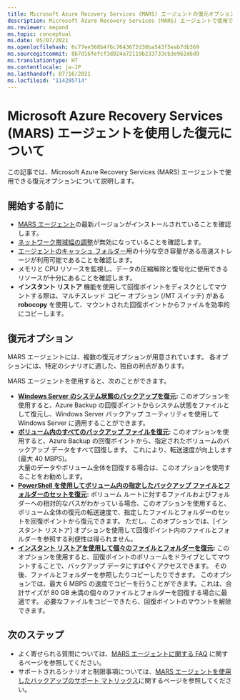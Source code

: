 ```yaml
---
title: Microsoft Azure Recovery Services (MARS) エージェントの復元オプション
description: Microsoft Azure Recovery Services (MARS) エージェントで使用できる復元オプションについて説明します。
ms.reviewer: mepand
ms.topic: conceptual
ms.date: 05/07/2021
ms.openlocfilehash: 6c77ee568b4f6c7643672d38ba543f5eab7db369
ms.sourcegitcommit: 8b7d16fefcf3d024a72119b233733cb3e962d6d9
ms.translationtype: HT
ms.contentlocale: ja-JP
ms.lasthandoff: 07/16/2021
ms.locfileid: "114295714"
---
```

# <a name="about-restore-using-the-microsoft-azure-recovery-services-mars-agent"></a>Microsoft Azure Recovery Services (MARS) エージェントを使用した復元について 

この記事では、Microsoft Azure Recovery Services (MARS) エージェントで使用できる復元オプションについて説明します。

## <a name="before-you-begin"></a>開始する前に

- [MARS エージェント](https://aka.ms/azurebackup_agent)の最新バージョンがインストールされていることを確認します。
- [ネットワーク帯域幅の調整](backup-windows-with-mars-agent.md#enable-network-throttling)が無効になっていることを確認します。
- [エージェントのキャッシュ フォルダー](/azure/backup/backup-azure-file-folder-backup-faq#manage-the-backup-cache-folder)用の十分な空き容量がある高速ストレージが利用可能であることを確認します。
- メモリと CPU リソースを監視し、データの圧縮解除と復号化に使用できるリソースが十分にあることを確認します。
- **インスタント リストア** 機能を使用して回復ポイントをディスクとしてマウントする際は、マルチスレッド コピー オプション (/MT スイッチ) がある **robocopy** を使用して、マウントされた回復ポイントからファイルを効率的にコピーします。

## <a name="restore-options"></a>復元オプション

MARS エージェントには、複数の復元オプションが用意されています。 各オプションには、特定のシナリオに適した、独自の利点があります。

MARS エージェントを使用すると、次のことができます。

- **[Windows Server のシステム状態のバックアップを復元](backup-azure-restore-system-state.md):** このオプションを使用すると、Azure Backup の回復ポイントからシステム状態をファイルとして復元し、Windows Server バックアップ ユーティリティを使用して Windows Server に適用することができます。  
- **[ボリューム内のすべてのバックアップ ファイルを復元](restore-all-files-volume-mars.md):** このオプションを使用すると、Azure Backup の回復ポイントから、指定されたボリュームのバックアップ データをすべて回復します。 これにより、転送速度が向上します (最大 40 MBPS)。<br>大量のデータやボリューム全体を回復する場合は、このオプションを使用することをお勧めします。
- **[PowerShell を使用してボリューム内の指定したバックアップ ファイルとフォルダーのセットを復元](backup-client-automation.md#restore-data-from-azure-backup):** ボリューム ルートに対するファイルおよびフォルダーへの相対的なパスがわかっている場合、このオプションを使用すると、ボリューム全体の復元の転送速度で、指定したファイルとフォルダーのセットを回復ポイントから復元できます。 ただし、このオプションでは、[インスタント リストア] オプションを使用して回復ポイント内のファイルとフォルダーを参照する利便性は得られません。
- **[インスタント リストアを使用して個々のファイルとフォルダーを復元](backup-azure-restore-windows-server.md):** このオプションを使用すると、回復ポイントのボリュームをドライブとしてマウントすることで、バックアップ データにすばやくアクセスできます。 その後、ファイルとフォルダーを参照したりコピーしたりできます。 このオプションでは、最大 6 MBPS の速度でコピーを行うことができます。これは、合計サイズが 80 GB 未満の個々のファイルとフォルダーを回復する場合に最適です。 必要なファイルをコピーできたら、回復ポイントのマウントを解除できます。

## <a name="next-steps"></a>次のステップ

- よく寄せられる質問については、[MARS エージェントに関する FAQ](backup-azure-file-folder-backup-faq.yml) に関するページを参照してください。
- サポートされるシナリオと制限事項については、[MARS エージェントを使用したバックアップのサポート マトリックス](backup-support-matrix-mars-agent.md)に関するページを参照してください。
